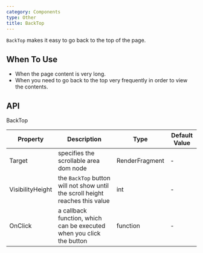 ```yaml
---
category: Components
type: Other
title: BackTop
---
```


`BackTop` makes it easy to go back to the top of the page.

## When To Use

- When the page content is very long.
- When you need to go back to the top very frequently in order to view the contents.


## API

BackTop

| Property | Description | Type | Default Value |
| --- | --- | --- | --- |
| Target | 	specifies the scrollable area dom node | RenderFragment         | -         |
| VisibilityHeight   | the `BackTop` button will not show until the scroll height reaches this value| int         |-    |
| OnClick | a callback function, which can be executed when you click the button | function         |-       |
